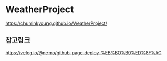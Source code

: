 # WeatherProject
https://chuminkyoung.github.io/WeatherProject/



## 참고링크
https://velog.io/@nemo/github-page-deploy-%EB%B0%B0%ED%8F%AC
